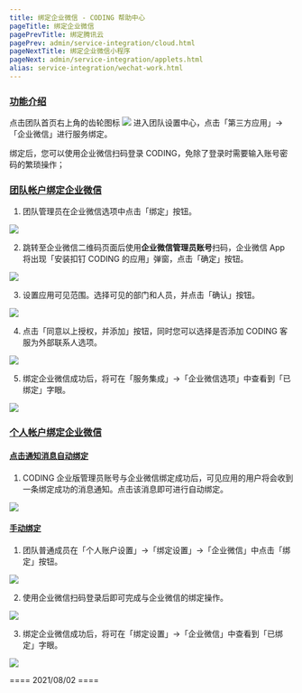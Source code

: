 ```yaml
---
title: 绑定企业微信 - CODING 帮助中心
pageTitle: 绑定企业微信
pagePrevTitle: 绑定腾讯云
pagePrev: admin/service-integration/cloud.html
pageNextTitle: 绑定企业微信小程序
pageNext: admin/service-integration/applets.html
alias: service-integration/wechat-work.html
---
```


### [功能介绍](#function)

点击团队首页右上角的齿轮图标 <img src ="https://help-assets.codehub.cn/enterprise/20210928153255.png" style ="margin:0"> 进入团队设置中心，点击「第三方应用」→「企业微信」进行服务绑定。

绑定后，您可以使用企业微信扫码登录 CODING，免除了登录时需要输入账号密码的繁琐操作；

### [团队帐户绑定企业微信](#bind)

1.  团队管理员在企业微信选项中点击「绑定」按钮。

![](https://help-assets.codehub.cn/enterprise/20210930171456.png)

2.  跳转至企业微信二维码页面后使用**企业微信管理员账号**扫码，企业微信 App 将出现「安装扣钉 CODING 的应用」弹窗，点击「确定」按钮。

![](https://help-assets.codehub.cn/enterprise/20190522153236.png)

3.  设置应用可见范围。选择可见的部门和人员，并点击「确认」按钮。

![](https://help-assets.codehub.cn/enterprise/20190522154758.png)

4.  点击「同意以上授权，并添加」按钮，同时您可以选择是否添加 CODING 客服为外部联系人选项。

![](https://help-assets.codehub.cn/enterprise/20190522155755.png)

5.  绑定企业微信成功后，将可在「服务集成」->「企业微信选项」中查看到「已绑定」字眼。

![](https://help-assets.codehub.cn/enterprise/20190522162901.png)

### [个人帐户绑定企业微信](#personal-bind)

#### [点击通知消息自动绑定](#message-bind)

1.  CODING 企业版管理员账号与企业微信绑定成功后，可见应用的用户将会收到一条绑定成功的消息通知。点击该消息即可进行自动绑定。

![](https://help-assets.codehub.cn/enterprise/20190522164424.png)

#### [手动绑定](#manual-bind)

1.  团队普通成员在「个人账户设置」->「绑定设置」->「企业微信」中点击「绑定」按钮。

![](https://help-assets.codehub.cn/enterprise/20210930171624.png)

2.  使用企业微信扫码登录后即可完成与企业微信的绑定操作。

![](https://help-assets.codehub.cn/enterprise/20190522173454.png)

3.  绑定企业微信成功后，将可在「绑定设置」->「企业微信」中查看到「已绑定」字眼。

![](https://help-assets.codehub.cn/enterprise/20190522174711.png)


==== 2021/08/02 ====
